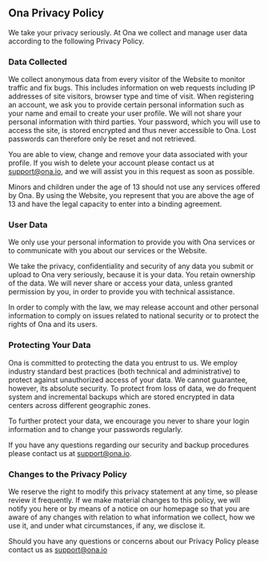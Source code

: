 ## Ona Privacy Policy

We take your privacy seriously. At Ona we collect and manage user data according to the following Privacy Policy.  

### Data Collected

We collect anonymous data from every visitor of the Website to monitor traffic and fix bugs.   This includes information on web requests including IP addresses of site visitors, browser type and time of visit.   When registering an account, we ask you to provide certain personal information such as your name and email to create your user profile.  We will not share your personal information with third parties.  Your password, which you will use to access the site, is stored encrypted and thus never accessible to Ona.  Lost passwords can therefore only be reset and not retrieved. 

You are able to view, change and remove your data associated with your profile.  If you wish to delete your account please contact us at support@ona.io, and we will assist you in this request as soon as possible.

Minors and children under the age of 13 should not use any services offered by Ona.  By using the Website, you represent that you are above the age of 13 and have the legal capacity to enter into a binding agreement.

### User Data

We only use your personal information to provide you with Ona services or to communicate with you about our services or the Website.

We take the privacy, confidentiality and security of any data you submit or upload to Ona very seriously, because it is your data.  You retain ownership of the data.   We will never share or access your data, unless granted permission by you, in order to provide you with technical assistance.

In order to comply with the law, we may release account and other personal information to comply on issues related to national security or to protect the rights of Ona and its users.

### Protecting Your Data

Ona is committed to protecting the data you entrust to us.  We employ industry standard best practices (both technical and administrative) to protect against unauthorized access of your data.  We cannot guarantee, however, its absolute security. To protect from loss of data, we do frequent system and incremental backups which are stored encrypted in data centers across different geographic zones.  

To further protect your data,  we encourage you never to share your login information and to change your passwords regularly.  

If you have any questions regarding our security and backup procedures please contact us at support@ona.io.

### Changes to the Privacy Policy

We reserve the right to modify this privacy statement at any time, so please review it frequently.  If we make material changes to this policy, we will notify you here or by means of a notice on our homepage so that you are aware of any changes with relation to what information we collect, how we use it, and under what circumstances, if any, we disclose it.

Should you have any questions or concerns about our Privacy Policy please contact us as support@ona.io
